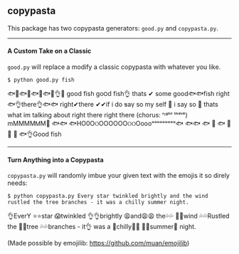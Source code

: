 ## copypasta

This package has two copypasta generators: `good.py` and `copypasta.py`.

---

#### A Custom Take on a Classic

`good.py` will replace a modify a classic copypasta with whatever you like.

```
$ python good.py fish
```
🐟👀🐟👀🐟👀🐟👀👌👀 good fish go౦ԁ fish👌 thats ✔ some good🐟🐟fish right🐟👌there👌🐟🐟 right✔there ✔✔if i do ƽaү so my self 💯 i say so 💯 thats what im  talking about right there right there (chorus: ʳᶦᵍʰᵗ ᵗʰᵉʳᵉ) mMMMMᎷМ💯 🐟🐟 🐟НO0ОଠOOOOOОଠଠOoooᵒᵒᵒᵒᵒᵒᵒᵒᵒ🐟 🐟🐟 🐟 💯 🐟 👀 👀 👀 🐟👌Good fish

---

#### Turn Anything into a Copypasta

`copypasta.py` will randomly imbue your given text with the emojis it so direly needs:

```
$ python copypasta.py Every star twinkled brightly and the wind rustled the tree branches - it was a chilly summer night. 
```
👌EverY ⭐⭐star 😱twinkled 👌👌brightly 😩and😩😩 the💦💦 💨💨wind 💦💦Rustled the 🍃🍃tree 💦💦branches - it👌 was a 💯chilly💯💯 🔅🔅summer🔅 night.



(Made possible by emojilib: https://github.com/muan/emojilib)
